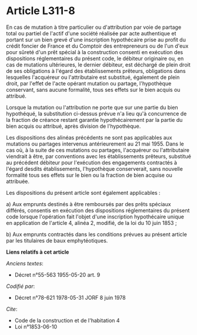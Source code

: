 # Article L311-8

En cas de mutation à titre particulier ou d'attribution par voie de partage total ou partiel de l'actif d'une société
réalisée par acte authentique et portant sur un bien grevé d'une inscription hypothécaire prise au profit du crédit foncier
de France et du Comptoir des entrepreneurs ou de l'un d'eux pour sûreté d'un prêt spécial à la construction consenti en
exécution des dispositions réglementaires du présent code, le débiteur originaire ou, en cas de mutations ultérieures, le
dernier débiteur, est déchargé de plein droit de ses obligations à l'égard des établissements prêteurs, obligations dans
lesquelles l'acquéreur ou l'attributaire est substitué, également de plein droit, par l'effet de l'acte opérant mutation ou
partage, l'hypothèque conservant, sans aucune formalité, tous ses effets sur le bien acquis ou attribué.

Lorsque la mutation ou l'attribution ne porte que sur une partie du bien hypothéqué, la substitution ci-dessus prévue n'a
lieu qu'à concurrence de la fraction de créance restant garantie hypothécairement par la partie du bien acquis ou attribué,
après division de l'hypothèque.

Les dispositions des alinéas précédents ne sont pas applicables aux mutations ou partages intervenus antérieurement au 21 mai
1955. Dans le cas où, à la suite de ces mutations ou partages, l'acquéreur ou l'attributaire viendrait à être, par
conventions avec les établissements prêteurs, substitué au précédent débiteur pour l'exécution des engagements contractés à
l'égard desdits établissements, l'hypothèque conserverait, sans nouvelle formalité tous ses effets sur le bien ou la fraction
de bien acquise ou attribuée.

Les dispositions du présent article sont également applicables :

a) Aux emprunts destinés à être remboursés par des prêts spéciaux différés, consentis en exécution des dispositions
réglementaires du présent code lorsque l'opération fait l'objet d'une inscription hypothécaire unique en application de
l'article 4, alinéa 2, modifié, de la loi du 10 juin 1853 ;

b) Aux emprunts contractés dans les conditions prévues au présent article par les titulaires de baux emphytéotiques.

**Liens relatifs à cet article**

_Anciens textes_:

  - Décret n°55-563 1955-05-20 art. 9

_Codifié par_:

  - Décret n°78-621 1978-05-31 JORF 8 juin 1978

_Cite_:

  - Code de la construction et de l'habitation 4
  - Loi n°1853-06-10
